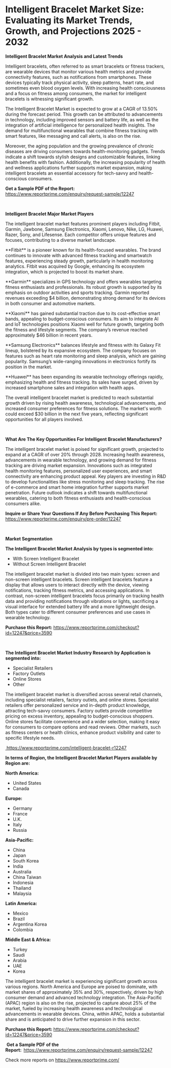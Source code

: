 <p><h1>Intelligent Bracelet Market Size: Evaluating its Market Trends, Growth, and Projections 2025 - 2032</h1></p><p><strong>Intelligent Bracelet Market Analysis and Latest Trends</strong></p>
<p><p>Intelligent bracelets, often referred to as smart bracelets or fitness trackers, are wearable devices that monitor various health metrics and provide connectivity features, such as notifications from smartphones. These devices typically track physical activity, sleep patterns, heart rate, and sometimes even blood oxygen levels. With increasing health consciousness and a focus on fitness among consumers, the market for intelligent bracelets is witnessing significant growth.</p><p>The Intelligent Bracelet Market is expected to grow at a CAGR of 13.50% during the forecast period. This growth can be attributed to advancements in technology, including improved sensors and battery life, as well as the integration of artificial intelligence for personalized health insights. The demand for multifunctional wearables that combine fitness tracking with smart features, like messaging and call alerts, is also on the rise.</p><p>Moreover, the aging population and the growing prevalence of chronic diseases are driving consumers towards health-monitoring gadgets. Trends indicate a shift towards stylish designs and customizable features, linking health benefits with fashion. Additionally, the increasing popularity of health and wellness applications further supports market expansion, making intelligent bracelets an essential accessory for tech-savvy and health-conscious consumers.</p></p>
<p><strong>Get a Sample PDF of the Report:&nbsp;</strong> <a href="https://www.reportprime.com/enquiry/request-sample/12247?utm_campaign=2997&utm_medium=2&utm_source=Github&utm_content=ia&utm_term=18032025&utm_id=intelligent-bracelet">https://www.reportprime.com/enquiry/request-sample/12247</a></p>
<p>&nbsp;</p>
<p><strong>Intelligent Bracelet Major Market Players</strong></p>
<p><p>The intelligent bracelet market features prominent players including Fitbit, Garmin, Jawbone, Samsung Electronics, Xiaomi, Lenovo, Nike, LG, Huawei, Razer, Sony, and Lifesense. Each competitor offers unique features and focuses, contributing to a diverse market landscape.</p><p>**Fitbit** is a pioneer known for its health-focused wearables. The brand continues to innovate with advanced fitness tracking and smartwatch features, experiencing steady growth, particularly in health monitoring analytics. Fitbit was acquired by Google, enhancing its ecosystem integration, which is projected to boost its market share.</p><p>**Garmin** specializes in GPS technology and offers wearables targeting fitness enthusiasts and professionals. Its robust growth is supported by its emphasis on outdoor activities and sports tracking. Garmin reported revenues exceeding $4 billion, demonstrating strong demand for its devices in both consumer and automotive markets.</p><p>**Xiaomi** has gained substantial traction due to its cost-effective smart bands, appealing to budget-conscious consumers. Its aim to integrate AI and IoT technologies positions Xiaomi well for future growth, targeting both the fitness and lifestyle segments. The company’s revenue reached approximately $46 billion in recent years.</p><p>**Samsung Electronics** balances lifestyle and fitness with its Galaxy Fit lineup, bolstered by its expansive ecosystem. The company focuses on features such as heart rate monitoring and sleep analysis, which are gaining popularity. Samsung’s wide-ranging innovations in electronics fortify its position in the market.</p><p>**Huawei** has been expanding its wearable technology offerings rapidly, emphasizing health and fitness tracking. Its sales have surged, driven by increased smartphone sales and integration with health apps.</p><p>The overall intelligent bracelet market is predicted to reach substantial growth driven by rising health awareness, technological advancements, and increased consumer preferences for fitness solutions. The market's worth could exceed $30 billion in the next five years, reflecting significant opportunities for all players involved.</p></p>
<p>&nbsp;</p>
<p><strong>What Are The Key Opportunities For Intelligent Bracelet Manufacturers?</strong></p>
<p><p>The intelligent bracelet market is poised for significant growth, projected to expand at a CAGR of over 20% through 2028. Increasing health awareness, advancements in wearable technology, and growing demand for fitness tracking are driving market expansion. Innovations such as integrated health monitoring features, personalized user experiences, and smart connectivity are enhancing product appeal. Key players are investing in R&D to develop functionalities like stress monitoring and sleep tracking. The rise of e-commerce and smart home integration further supports market penetration. Future outlook indicates a shift towards multifunctional wearables, catering to both fitness enthusiasts and health-conscious consumers alike.</p></p>
<p><strong>Inquire or Share Your Questions If Any Before Purchasing This Report:</strong> <a href="https://www.reportprime.com/enquiry/pre-order/12247?utm_campaign=2997&utm_medium=2&utm_source=Github&utm_content=ia&utm_term=18032025&utm_id=intelligent-bracelet">https://www.reportprime.com/enquiry/pre-order/12247</a></p>
<p>&nbsp;</p>
<p><strong>Market Segmentation</strong></p>
<p><strong>The Intelligent Bracelet Market Analysis by types is segmented into:</strong></p>
<p><ul><li>With Screen Intelligent Bracelet</li><li>Without Screen Intelligent Bracelet</li></ul></p>
<p><p>The intelligent bracelet market is divided into two main types: screen and non-screen intelligent bracelets. Screen intelligent bracelets feature a display that allows users to interact directly with the device, viewing notifications, tracking fitness metrics, and accessing applications. In contrast, non-screen intelligent bracelets focus primarily on tracking health data and providing notifications through vibrations or lights, sacrificing a visual interface for extended battery life and a more lightweight design. Both types cater to different consumer preferences and use cases in wearable technology.</p></p>
<p><strong>Purchase this Report:&nbsp;</strong><a href="https://www.reportprime.com/checkout?id=12247&price=3590&utm_campaign=2997&utm_medium=2&utm_source=Github&utm_content=ia&utm_term=18032025&utm_id=intelligent-bracelet">https://www.reportprime.com/checkout?id=12247&price=3590</a></p>
<p>&nbsp;</p>
<p><strong>The Intelligent Bracelet Market Industry Research by Application is segmented into:</strong></p>
<p><ul><li>Specialist Retailers</li><li>Factory Outlets</li><li>Online Stores</li><li>Other</li></ul></p>
<p><p>The intelligent bracelet market is diversified across several retail channels, including specialist retailers, factory outlets, and online stores. Specialist retailers offer personalized service and in-depth product knowledge, attracting tech-savvy consumers. Factory outlets provide competitive pricing on excess inventory, appealing to budget-conscious shoppers. Online stores facilitate convenience and a wider selection, making it easy for consumers to compare options and read reviews. Other markets, such as fitness centers or health clinics, enhance product visibility and cater to specific lifestyle needs.</p></p>
<p><a href="https://www.reportprime.com/intelligent-bracelet-r12247?utm_campaign=2997&utm_medium=2&utm_source=Github&utm_content=ia&utm_term=18032025&utm_id=intelligent-bracelet">&nbsp;https://www.reportprime.com/intelligent-bracelet-r12247</a></p>
<p><strong>In terms of Region, the Intelligent Bracelet Market Players available by Region are:</strong></p>
<p>
    <p> <strong> North America: </strong>
        <ul>
            <li>United States</li>
            <li>Canada</li>
        </ul>
        </p> 
    <p> <strong> Europe: </strong>
        <ul>
            <li>Germany</li>
            <li>France</li>
            <li>U.K.</li>
            <li>Italy</li>
            <li>Russia</li>
        </ul>
        </p> 
    <p> <strong> Asia-Pacific: </strong>
        <ul>
            <li>China</li>
            <li>Japan</li>
            <li>South Korea</li>
            <li>India</li>
            <li>Australia</li>
            <li>China Taiwan</li>
            <li>Indonesia</li>
            <li>Thailand</li>
            <li>Malaysia</li>
        </ul>
        </p> 
    <p> <strong> Latin America: </strong>
        <ul>
            <li>Mexico</li>
            <li>Brazil</li>
            <li>Argentina Korea</li>
            <li>Colombia</li>
        </ul>
        </p> 
    <p> <strong> Middle East & Africa: </strong>
        <ul>
            <li>Turkey</li>
            <li>Saudi</li>
            <li>Arabia</li>
            <li>UAE</li>
            <li>Korea</li>
        </ul>
    </p>
    </p>
<p><p>The intelligent bracelet market is experiencing significant growth across various regions. North America and Europe are poised to dominate, with market shares of approximately 35% and 30%, respectively, driven by high consumer demand and advanced technology integration. The Asia-Pacific (APAC) region is also on the rise, projected to capture about 25% of the market, fueled by increasing health awareness and technological advancements in wearable devices. China, within APAC, holds a substantial share and is anticipated to drive further expansion in this sector.</p></p>
<p><strong>Purchase this Report: </strong><a href="https://www.reportprime.com/checkout?id=12247&price=3590&utm_campaign=2997&utm_medium=2&utm_source=Github&utm_content=ia&utm_term=18032025&utm_id=intelligent-bracelet">https://www.reportprime.com/checkout?id=12247&price=3590</a></p>
<p>&nbsp;<strong>Get a Sample PDF of the Report:&nbsp;&nbsp;</strong><a href="https://www.reportprime.com/enquiry/request-sample/12247?utm_campaign=2997&utm_medium=2&utm_source=Github&utm_content=ia&utm_term=18032025&utm_id=intelligent-bracelet">https://www.reportprime.com/enquiry/request-sample/12247</a></p>
<p><strong></strong></p>
<p>Check more reports on <a href="https://www.reportprime.com/?utm_campaign=2997&utm_medium=2&utm_source=Github&utm_content=ia&utm_term=18032025&utm_id=intelligent-bracelet">https://www.reportprime.com/</a></p>